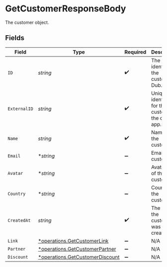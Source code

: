 # GetCustomerResponseBody

The customer object.


## Fields

| Field                                                                             | Type                                                                              | Required                                                                          | Description                                                                       |
| --------------------------------------------------------------------------------- | --------------------------------------------------------------------------------- | --------------------------------------------------------------------------------- | --------------------------------------------------------------------------------- |
| `ID`                                                                              | *string*                                                                          | :heavy_check_mark:                                                                | The unique identifier of the customer in Dub.                                     |
| `ExternalID`                                                                      | *string*                                                                          | :heavy_check_mark:                                                                | Unique identifier for the customer in the client's app.                           |
| `Name`                                                                            | *string*                                                                          | :heavy_check_mark:                                                                | Name of the customer.                                                             |
| `Email`                                                                           | **string*                                                                         | :heavy_minus_sign:                                                                | Email of the customer.                                                            |
| `Avatar`                                                                          | **string*                                                                         | :heavy_minus_sign:                                                                | Avatar URL of the customer.                                                       |
| `Country`                                                                         | **string*                                                                         | :heavy_minus_sign:                                                                | Country of the customer.                                                          |
| `CreatedAt`                                                                       | *string*                                                                          | :heavy_check_mark:                                                                | The date the customer was created.                                                |
| `Link`                                                                            | [*operations.GetCustomerLink](../../models/operations/getcustomerlink.md)         | :heavy_minus_sign:                                                                | N/A                                                                               |
| `Partner`                                                                         | [*operations.GetCustomerPartner](../../models/operations/getcustomerpartner.md)   | :heavy_minus_sign:                                                                | N/A                                                                               |
| `Discount`                                                                        | [*operations.GetCustomerDiscount](../../models/operations/getcustomerdiscount.md) | :heavy_minus_sign:                                                                | N/A                                                                               |